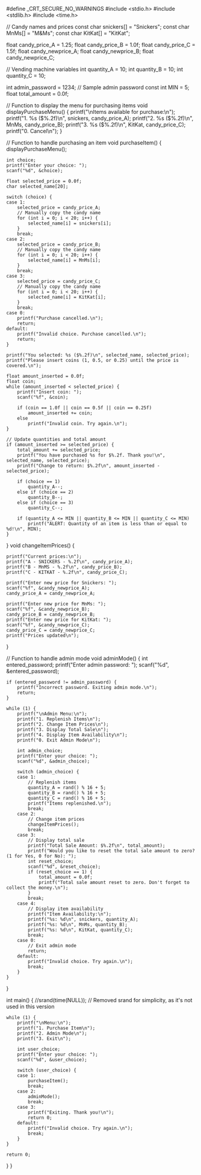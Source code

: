 #define _CRT_SECURE_NO_WARNINGS
#include <stdio.h>
#include <stdlib.h>
#include <time.h>

// Candy names and prices
const char snickers[] = "Snickers";
const char MnMs[] = "M&Ms";
const char KitKat[] = "KitKat";

float candy_price_A = 1.25;
float candy_price_B = 1.0f;
float candy_price_C = 1.5f;
float candy_newprice_A;
float candy_newprice_B;
float candy_newprice_C;

// Vending machine variables
int quantity_A = 10;
int quantity_B = 10;
int quantity_C = 10;

int admin_password = 1234;  // Sample admin password
const int MIN = 5;
float total_amount = 0.0f;

// Function to display the menu for purchasing items
void displayPurchaseMenu() {
    printf("\nItems available for purchase:\n");
    printf("1. %s ($%.2f)\n", snickers, candy_price_A);
    printf("2. %s ($%.2f)\n", MnMs, candy_price_B);
    printf("3. %s ($%.2f)\n", KitKat, candy_price_C);
    printf("0. Cancel\n");
}

// Function to handle purchasing an item
void purchaseItem() {
    displayPurchaseMenu();

    int choice;
    printf("Enter your choice: ");
    scanf("%d", &choice);

    float selected_price = 0.0f;
    char selected_name[20];

    switch (choice) {
    case 1:
        selected_price = candy_price_A;
        // Manually copy the candy name
        for (int i = 0; i < 20; i++) {
            selected_name[i] = snickers[i];
        }
        break;
    case 2:
        selected_price = candy_price_B;
        // Manually copy the candy name
        for (int i = 0; i < 20; i++) {
            selected_name[i] = MnMs[i];
        }
        break;
    case 3:
        selected_price = candy_price_C;
        // Manually copy the candy name
        for (int i = 0; i < 20; i++) {
            selected_name[i] = KitKat[i];
        }
        break;
    case 0:
        printf("Purchase cancelled.\n");
        return;
    default:
        printf("Invalid choice. Purchase cancelled.\n");
        return;
    }

    printf("You selected: %s ($%.2f)\n", selected_name, selected_price);
    printf("Please insert coins (1, 0.5, or 0.25) until the price is covered.\n");

    float amount_inserted = 0.0f;
    float coin;
    while (amount_inserted < selected_price) {
        printf("Insert coin: ");
        scanf("%f", &coin);

        if (coin == 1.0f || coin == 0.5f || coin == 0.25f)
            amount_inserted += coin;
        else
            printf("Invalid coin. Try again.\n");
    }

    // Update quantities and total amount
    if (amount_inserted >= selected_price) {
        total_amount += selected_price;
        printf("You have purchased %s for $%.2f. Thank you!\n", selected_name, selected_price);
        printf("Change to return: $%.2f\n", amount_inserted - selected_price);

        if (choice == 1)
            quantity_A--;
        else if (choice == 2)
            quantity_B--;
        else if (choice == 3)
            quantity_C--;

        if (quantity_A <= MIN || quantity_B <= MIN || quantity_C <= MIN)
            printf("ALERT: Quantity of an item is less than or equal to %d!\n", MIN);
    }
}
void changeItemPrices() {

    printf("Current prices:\n");
    printf("A - SNICKERS - %.2f\n", candy_price_A);
    printf("B - MnMS - %.2f\n", candy_price_B);
    printf("C - KITKAT - %.2f\n", candy_price_C);

    printf("Enter new price for Snickers: ");
    scanf("%f", &candy_newprice_A);
    candy_price_A = candy_newprice_A;

    printf("Enter new price for MnMs: ");
    scanf("%f", &candy_newprice_B);
    candy_price_B = candy_newprice_B;
    printf("Enter new price for KitKat: ");
    scanf("%f", &candy_newprice_C);
    candy_price_C = candy_newprice_C;
    printf("Prices updated\n");
}

// Function to handle admin mode
void adminMode() {
    int entered_password;
    printf("Enter admin password: ");
    scanf("%d", &entered_password);

    if (entered_password != admin_password) {
        printf("Incorrect password. Exiting admin mode.\n");
        return;
    }

    while (1) {
        printf("\nAdmin Menu:\n");
        printf("1. Replenish Items\n");
        printf("2. Change Item Prices\n");
        printf("3. Display Total Sale\n");
        printf("4. Display Item Availability\n");
        printf("0. Exit Admin Mode\n");

        int admin_choice;
        printf("Enter your choice: ");
        scanf("%d", &admin_choice);

        switch (admin_choice) {
        case 1:
            // Replenish items
            quantity_A = rand() % 16 + 5;
            quantity_B = rand() % 16 + 5;
            quantity_C = rand() % 16 + 5;
            printf("Items replenished.\n");
            break;
        case 2:
            // Change item prices
            changeItemPrices();
            break;
        case 3:
            // Display total sale
            printf("Total Sale Amount: $%.2f\n", total_amount);
            printf("Would you like to reset the total sale amount to zero? (1 for Yes, 0 for No): ");
            int reset_choice;
            scanf("%d", &reset_choice);
            if (reset_choice == 1) {
                total_amount = 0.0f;
                printf("Total sale amount reset to zero. Don't forget to collect the money.\n");
            }
            break;
        case 4:
            // Display item availability
            printf("Item Availability:\n");
            printf("%s: %d\n", snickers, quantity_A);
            printf("%s: %d\n", MnMs, quantity_B);
            printf("%s: %d\n", KitKat, quantity_C);
            break;
        case 0:
            // Exit admin mode
            return;
        default:
            printf("Invalid choice. Try again.\n");
            break;
        }
    }
}

int main() {
    //srand(time(NULL));  // Removed srand for simplicity, as it's not used in this version

    while (1) {
        printf("\nMenu:\n");
        printf("1. Purchase Item\n");
        printf("2. Admin Mode\n");
        printf("3. Exit\n");

        int user_choice;
        printf("Enter your choice: ");
        scanf("%d", &user_choice);

        switch (user_choice) {
        case 1:
            purchaseItem();
            break;
        case 2:
            adminMode();
            break;
        case 3:
            printf("Exiting. Thank you!\n");
            return 0;
        default:
            printf("Invalid choice. Try again.\n");
            break;
        }
    }

    return 0;
}
}
